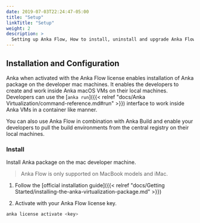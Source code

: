 ```yaml
---
date: 2019-07-03T22:24:47-05:00
title: "Setup"
linkTitle: "Setup"
weight: 2
description: >
  Setting up Anka Flow, How to install, uninstall and upgrade Anka Flow.
---
```

## Installation and Configuration

Anka when activated with the Anka Flow license enables installation of Anka package on the developer mac machines. It enables the developers to create and work inside Anka macOS VMs on their local machines. Developers can use the [`anka run`]({{< relref "docs/Anka Virtualization/command-reference.md#run" >}}) interface to work inside Anka VMs in a container like manner.  

You can also use Anka Flow in combination with Anka Build and enable your developers to pull the build environments from the central registry on their local machines.

### Install

Install Anka package on the mac developer machine. 

> Anka Flow is only supported on MacBook models and iMac.  

1. Follow the [official installation guide]({{< relref "docs/Getting Started/installing-the-anka-virtualization-package.md" >}})

2. Activate with your Anka Flow license key.  
  ```bash
  anka license activate <key>
  ```